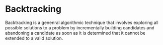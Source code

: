 # Backtracking

Backtracking is a genenral algorithmic technique that involves exploring all possible solutions to a problem by incrementally building candidates and abandoning a candidate as soon as it is determined that it cannot be extended to a valid solution.